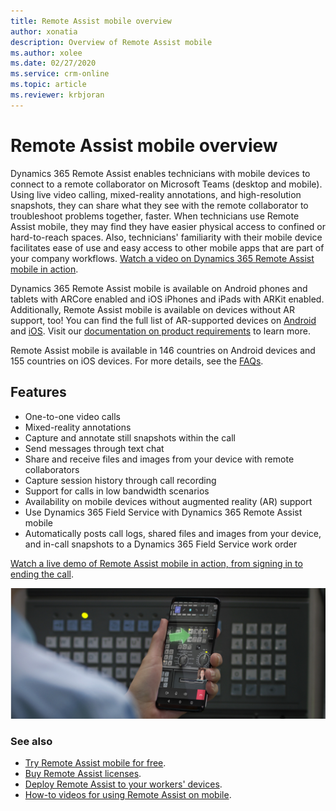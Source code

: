 ```yaml
---
title: Remote Assist mobile overview
author: xonatia
description: Overview of Remote Assist mobile
ms.author: xolee
ms.date: 02/27/2020
ms.service: crm-online
ms.topic: article
ms.reviewer: krbjoran
---
```

# Remote Assist mobile overview

Dynamics 365 Remote Assist enables technicians with mobile devices to connect to a remote collaborator on Microsoft Teams (desktop and mobile). Using live video calling, mixed-reality annotations, and high-resolution snapshots, they can share what they see with the remote collaborator to troubleshoot problems together, faster. When technicians use Remote Assist mobile, they may find they have easier physical access to confined or hard-to-reach spaces. Also, technicians' familiarity with their mobile device facilitates ease of use and easy access to other mobile apps that are part of your company workflows. [Watch a video on Dynamics 365 Remote Assist mobile in action](https://youtu.be/J-C6GE2gFYw).

Dynamics 365 Remote Assist mobile is available on Android phones and tablets with ARCore enabled and iOS iPhones and iPads with ARKit enabled. Additionally, Remote Assist mobile is available on devices without AR support, too! You can find the full list of AR-supported devices on [Android](https://developers.google.com/ar/discover/supported-devices) and [iOS](https://developers.google.com/ar/discover/supported-devices#ios). Visit our [documentation on product requirements](https://docs.microsoft.com/dynamics365/mixed-reality/remote-assist/requirements) to learn more. 

Remote Assist mobile is available in 146 countries on Android devices and 155 countries on iOS devices. For more details, see the [FAQs](https://docs.microsoft.com/dynamics365/mixed-reality/remote-assist/faq#using-remote-assist-on-mobile). 

## Features 
- One-to-one video calls
- Mixed-reality annotations
- Capture and annotate still snapshots within the call
- Send messages through text chat
- Share and receive files and images from your device with remote collaborators 
- Capture session history through call recording
- Support for calls in low bandwidth scenarios
- Availability on mobile devices without augmented reality (AR) support
- Use Dynamics 365 Field Service with Dynamics 365 Remote Assist mobile
- Automatically posts call logs, shared files and images from your device, and in-call snapshots to a Dynamics 365 Field Service work order

[Watch a live demo of Remote Assist mobile in action, from signing in to ending the call](https://www.youtube.com/watch?v=DQJWsCDNpb4&t=1s).

![Simulated image of a technician using Remote Assist mobile to annotate their environment on a call.](./media/ram-overview.png "Remote Assist mobile Overview")


### See also
- [Try Remote Assist mobile for free](../try-remote-assist.md). 
- [Buy Remote Assist licenses](../buy-remote-assist.md). 
- [Deploy Remote Assist to your workers' devices](../deploy-remote-assist.md). 
- [How-to videos for using Remote Assist on mobile](../videos.md).
